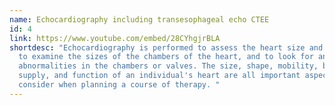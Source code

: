 ```yaml
---
name: Echocardiography including transesophageal echo CTEE
id: 4
link: https://www.youtube.com/embed/28CYhgjrBLA
shortdesc: "Echocardiography is performed to assess the heart size and function,
  to examine the sizes of the chambers of the heart, and to look for any
  abnormalities in the chambers or valves. The size, shape, mobility, blood
  supply, and function of an individual's heart are all important aspects to
  consider when planning a course of therapy. "
---
```

